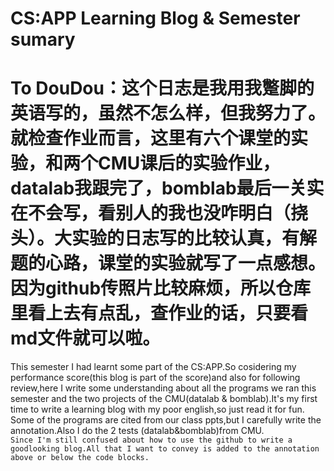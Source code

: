 CS:APP Learning Blog & Semester sumary
==
To DouDou：这个日志是我用我蹩脚的英语写的，虽然不怎么样，但我努力了。就检查作业而言，这里有六个课堂的实验，和两个CMU课后的实验作业，datalab我跟完了，bomblab最后一关实在不会写，看别人的我也没咋明白（挠头）。大实验的日志写的比较认真，有解题的心路，课堂的实验就写了一点感想。因为github传照片比较麻烦，所以仓库里看上去有点乱，查作业的话，只要看md文件就可以啦。
==
This semester I had learnt some part of the CS:APP.So cosidering my performance score(this blog is part of the score)and also for following review,here I write some understanding about all the programs we ran this semester and the two projects of the CMU(datalab & bomblab).It's my first time to write a learning blog with my poor english,so just read it for fun.
<br>Some of the programs are cited from our class ppts,but I carefully write the annotation.Also I do the 2 tests (datalab&bomblab)from CMU.
<br>`Since I'm still confused about how to use the github to write a goodlooking blog.All that I want to convey is added to the annotation above or below the code blocks.`

